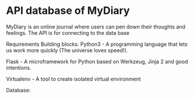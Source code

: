 # API database of MyDiary
MyDiary is an online journal where users can pen down their thoughts and feelings.
 The API is for connecting to the data base 


Requirements Building blocks.
Python3 - A programming language that lets us work more quickly (The universe loves speed!).

Flask - A microframework for Python based on Werkzeug, Jinja 2 and good intentions.

Virtualenv - A tool to create isolated virtual environment

Database: <PostgreSQL>

